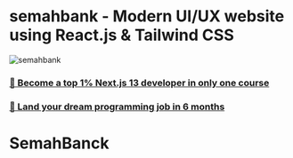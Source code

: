 # semahbank - Modern UI/UX website using React.js & Tailwind CSS

![semahbank](https://i.ibb.co/BK1Hn0x/Screenshot-2024-08-08-at-4-05-48-PM.png)

### [🌟 Become a top 1% Next.js 13 developer in only one course](https://jsmastery.pro/next13)

### [🚀 Land your dream programming job in 6 months](https://jsmastery.pro/masterclass)

# SemahBanck
